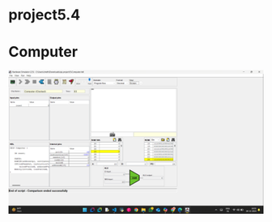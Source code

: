 # project5.4
# Computer
<img src = "https://github.com/chethan-gen/project5.4/blob/main/Screenshot%20(174).png"/>
